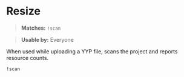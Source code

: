 # Resize

> **Matches:** `!scan`

> **Usable by:** Everyone

When used while uploading a YYP file, scans the project and reports resource counts.

```
!scan
```
